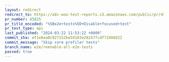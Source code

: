 ```yaml
---
layout: redirect
redirect_to: https://a8c-woo-test-reports.s3.amazonaws.com/public/pr/45825/api/index.html
pr_number: 45825
pr_title_encoded: "%5Be2e+tests%5D+Disable+focused+test"
pr_test_type: api
last_published: "2024-03-22 11:53:22 +0000"
commit_sha: ef1e8aa0c927152be59103e28247fcdf7240dd22
commit_message: "Skip core profiler tests"
branch_name: e2e/reenable-all-e2e-tests
passed: true
---
```

